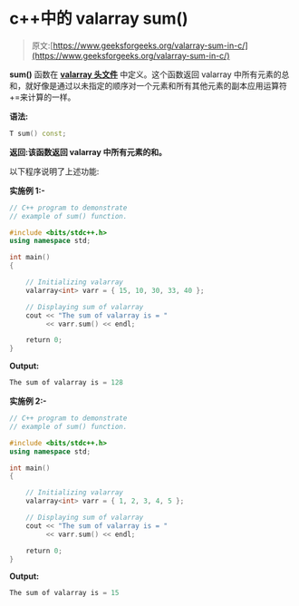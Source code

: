 # c++中的 valarray sum()

> 原文:[https://www.geeksforgeeks.org/valarray-sum-in-c/](https://www.geeksforgeeks.org/valarray-sum-in-c/)

**sum()** 函数在 **[valarray 头文件](https://www.geeksforgeeks.org/std-valarray-class-c/)** 中定义。这个函数返回 valarray 中所有元素的总和，就好像是通过以未指定的顺序对一个元素和所有其他元素的副本应用运算符+=来计算的一样。

**语法:**

```cpp
T sum() const;
```

**返回:**该函数返回 valarray 中所有元素的**和。**

以下程序说明了上述功能:

**实施例 1:-**

```cpp
// C++ program to demonstrate
// example of sum() function.

#include <bits/stdc++.h>
using namespace std;

int main()
{

    // Initializing valarray
    valarray<int> varr = { 15, 10, 30, 33, 40 };

    // Displaying sum of valarray
    cout << "The sum of valarray is = "
         << varr.sum() << endl;

    return 0;
}
```

**Output:**

```cpp
The sum of valarray is = 128

```

**实施例 2:-**

```cpp
// C++ program to demonstrate
// example of sum() function.

#include <bits/stdc++.h>
using namespace std;

int main()
{

    // Initializing valarray
    valarray<int> varr = { 1, 2, 3, 4, 5 };

    // Displaying sum of valarray
    cout << "The sum of valarray is = "
         << varr.sum() << endl;

    return 0;
}
```

**Output:**

```cpp
The sum of valarray is = 15

```